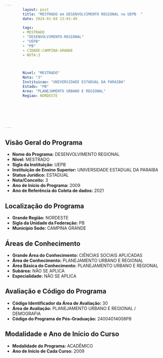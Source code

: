 ```yaml
---
        layout: post
        title: "MESTRADO em DESENVOLVIMENTO REGIONAL na UEPB  "
        date: 2024-01-04 13:01:49
     
        tags:
        - MESTRADO
        - "DESENVOLVIMENTO-REGIONAL"
        - "UEPB"
        - "PB"
        - CIDADE:CAMPINA-GRANDE
        - NOTA:3
        
       

        Nivel: "MESTRADO"
        Nota: "3"
        Instituicao: "UNIVERSIDADE ESTADUAL DA PARAIBA"
        Estado: "PB"
        Area: "PLANEJAMENTO URBANO E REGIONAL"
        Regiao: NORDESTE
        
        
        
        
        
        
---
```

## Visão Geral do Programa
- **Nome do Programa:** DESENVOLVIMENTO REGIONAL
- **Nível:** MESTRADO
- **Sigla da Instituição:** UEPB
- **Instituição de Ensino Superior:** UNIVERSIDADE ESTADUAL DA PARAIBA
- **Status Jurídico:** ESTADUAL
- **Nota/Conceito:** 3
- **Ano de Início do Programa:** 2009
- **Ano de Referência do Coleta de dados:** 2021

## Localização do Programa
- **Grande Região:** NORDESTE
- **Sigla da Unidade da Federação:** PB
- **Município Sede:** CAMPINA GRANDE

## Áreas de Conhecimento
- **Grande Área do Conhecimento:** CIÊNCIAS SOCIAIS APLICADAS
- **Área de Conhecimento:** PLANEJAMENTO URBANO E REGIONAL
- **Área Básica do Conhecimento:** PLANEJAMENTO URBANO E REGIONAL
- **Subárea:** NÃO SE APLICA
- **Especialidade:** NÃO SE APLICA

## Avaliação e Código do Programa
- **Código Identificador da Área de Avaliação:** 30
- **Área de Avaliação:** PLANEJAMENTO URBANO E REGIONAL / DEMOGRAFIA
- **Código do Programa de Pós-Graduação:** 24004014008P8


## Modalidade e Ano de Início do Curso
- **Modalidade do Programa:** ACADÊMICO
- **Ano de Início de Cada Curso:** 2009
